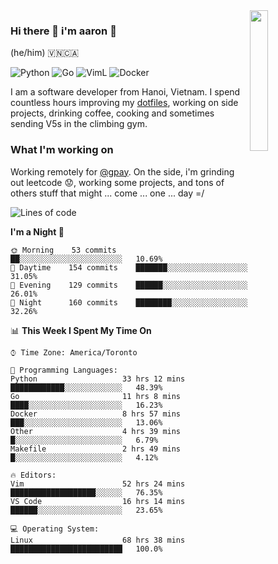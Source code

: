 <img src="https://media.giphy.com/media/l1J9LMNeWISnddECA/giphy.gif" align="right" width="24%" />

### Hi there 👋 i'm aaron :wolf:
(he/him) 🇻🇳🇨🇦

<p align="left">
    <img alt="Python" src="https://img.shields.io/badge/-Python-blue?style=flat-square&logo=python&logoColor=white" />
    <img alt="Go" src="https://img.shields.io/badge/-Golang-46a2f1?style=flat-square&logo=go&logoColor=white" />
    <img alt="VimL" src="https://img.shields.io/badge/-VimL-66d124?style=flat-square&logo=vim&logoColor=white" />
    <img alt="Docker" src="https://img.shields.io/badge/-Docker-1bd7de?style=flat-square&logo=docker&logoColor=white" />
</p>

I am a software developer from Hanoi, Vietnam. I spend countless hours improving my [dotfiles](https://github.com/aarnphm/dotfiles), working on side projects, drinking coffee, cooking and sometimes sending V5s in the climbing gym.

### What I'm working on
Working remotely for [@gpay](http://gpay.vn/en/home_en/). On the side, i'm grinding out leetcode :worried:, working some projects, and tons of others stuff that might ... come ... one ... day =/



<!--START_SECTION:waka-->
![Lines of code](https://img.shields.io/badge/From%20Hello%20World%20I%27ve%20Written-19.3%20million%20lines%20of%20code-blue)

**I'm a Night 🦉** 

```text
🌞 Morning    53 commits     ██░░░░░░░░░░░░░░░░░░░░░░░   10.69% 
🌆 Daytime    154 commits    ███████░░░░░░░░░░░░░░░░░░   31.05% 
🌃 Evening    129 commits    ██████░░░░░░░░░░░░░░░░░░░   26.01% 
🌙 Night      160 commits    ████████░░░░░░░░░░░░░░░░░   32.26%

```


📊 **This Week I Spent My Time On** 

```text
⌚︎ Time Zone: America/Toronto

💬 Programming Languages: 
Python                   33 hrs 12 mins      ████████████░░░░░░░░░░░░░   48.39% 
Go                       11 hrs 8 mins       ████░░░░░░░░░░░░░░░░░░░░░   16.23% 
Docker                   8 hrs 57 mins       ███░░░░░░░░░░░░░░░░░░░░░░   13.06% 
Other                    4 hrs 39 mins       █░░░░░░░░░░░░░░░░░░░░░░░░   6.79% 
Makefile                 2 hrs 49 mins       █░░░░░░░░░░░░░░░░░░░░░░░░   4.12%

🔥 Editors: 
Vim                      52 hrs 24 mins      ███████████████████░░░░░░   76.35% 
VS Code                  16 hrs 14 mins      ██████░░░░░░░░░░░░░░░░░░░   23.65%

💻 Operating System: 
Linux                    68 hrs 38 mins      █████████████████████████   100.0%

```


<!--END_SECTION:waka-->

<!--
**aarnphm/aarnphm** is a ✨ _special_ ✨ repository because its `README.md` (this file) appears on your GitHub profile.

Here are some ideas to get you started:

- 🔭 I’m currently working on ...
- 🌱 I’m currently learning ...
- 👯 I’m looking to collaborate on ...
- 🤔 I’m looking for help with ...
- 💬 Ask me about ...
- 📫 How to reach me: ...
- 😄 Pronouns: ...
- ⚡ Fun fact: ...
-->
